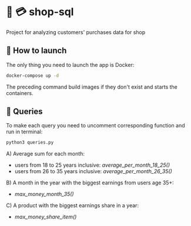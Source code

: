 # :purse: :credit_card: shop-sql
Project for analyzing customers' purchases data for shop
## :rocket: How to launch 
The only thing you need to launch the app is Docker:
```bash
docker-compose up -d
```
The preceding command build images if they don't exist and starts the containers.
## :money_with_wings: Queries 
To make each query you need to uncomment corresponding function and run in terminal:
```bash
python3 queries.py
```
A) Average sum for each month:
  - users from 18 to 25 years inclusive: *average_per_month_18_25()*
  - users from 26 to 35 years inclusive: *average_per_month_26_35()*  
  
B) A month in the year with the biggest earnings from users age 35+:
  - *max_money_month_35()*  
  
C) A product with the biggest earnings share in a year:
  - *max_money_share_item()*
